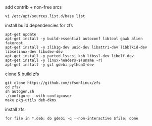 add contrib + non-free srcs
```
vi /etc/apt/sources.list.d/base.list
```

install build dependencies for zfs
```
apt-get update
apt-get install -y build-essential autoconf libtool gawk alien fakeroot
apt-get install -y zlib1g-dev uuid-dev libattr1-dev libblkid-dev libselinux-dev libudev-dev
apt-get install -y parted lsscsi ksh libssl-dev libelf-dev
apt-get install -y linux-headers-$(uname -r)
apt-get install -y git gdebi python3-dev
```

clone & build zfs
```
git clone https://github.com/zfsonlinux/zfs
cd zfs/
sh autogen.sh
./configure --with-config=user
make pkg-utils deb-dkms
```

install zfs
```
for file in *.deb; do gdebi -q --non-interactive $file; done
```
